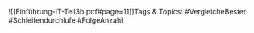 
![[Einführung-IT-Teil3b.pdf#page=11]]Tags & Topics:
   #VergleicheBester
   #Schleifendurchlufe
   #FolgeAnzahl